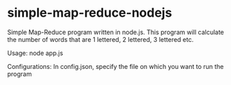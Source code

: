 simple-map-reduce-nodejs
========================

Simple Map-Reduce program written in node.js.
This program will calculate the number of words that are 1 lettered, 2 lettered, 3 lettered etc.

Usage:
node app.js

Configurations:
In config.json, specify the file on which you want to run the program
